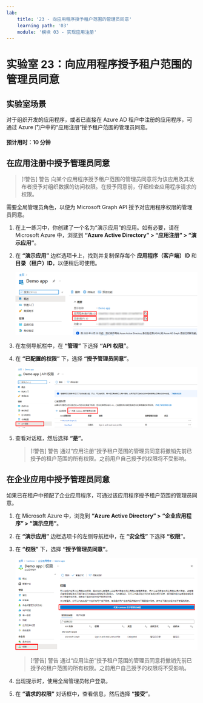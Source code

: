 ```yaml
---
lab:
    title: '23 - 向应用程序授予租户范围的管理员同意'
    learning path: '03'
    module: '模块 03 - 实现应用注册'
---
```


# 实验室 23：向应用程序授予租户范围的管理员同意

## 实验室场景

对于组织开发的应用程序，或者已直接在 Azure AD 租户中注册的应用程序，可通过 Azure 门户中的“应用注册”授予租户范围的管理员同意。

#### 预计用时：10 分钟

## 在应用注册中授予管理员同意

> [!警告]
> 警告
> 向某个应用程序授予租户范围的管理员同意将为该应用及其发布者授予对组织数据的访问权限。在授予同意前，仔细检查应用程序请求的权限。

需要全局管理员角色，以便为 Microsoft Graph API 授予对应用程序权限的管理员同意。

1. 在上一练习中，你创建了一个名为“演示应用”的应用。如有必要，请在 Microsoft Azure 中，浏览到 **“Azure Active Directory” > “应用注册” > “演示应用”**。

1. 在 **“演示应用”** 边栏选项卡上，找到并复制保存每个 **应用程序（客户端）ID** 和 **目录（租户）ID**，以便稍后可使用。

    ![显示“演示应用”边栏选项卡的的屏幕图像，其中突出显示了目录 ID](./media/lp3-mod3-demo-app-directory-id.png)

1. 在左侧导航栏中，在 **“管理”** 下选择 **“API 权限”**。

1. 在 **“已配置的权限”** 下，选择 **“授予管理员同意”**。

    ![显示 “API 权限”页面的屏幕图像，其中突出显示了“授予 Contoso 管理员同意”](./media/lp3-mod3-api-permissions-admin-consent.png)

1. 查看对话框，然后选择 **“是”**。

    > [!警告]
    > 警告
    > 通过“应用注册”授予租户范围的管理员同意将撤销先前已授予的租户范围的所有权限。之前用户自己授予的权限将不受影响。

## 在企业应用中授予管理员同意

如果已在租户中预配了企业应用程序，可通过该应用程序授予租户范围的管理员同意。

1. 在 Microsoft Azure 中，浏览到 **“Azure Active Directory” > “企业应用程序” > “演示应用”**。

1. 在 **“演示应用”** 边栏选项卡的左侧导航栏中，在 **“安全性”** 下选择 **“权限”**。

1. 在 **“权限”** 下，选择 **“授予管理员同意”**。

    ![显示“演示应用权限”页面的屏幕图像，其中突出显示了“授予 Contoso 管理员同意”](./media/lp3-mod3-grant-admin-consent-in-enterprise-app.png)

    > [!警告]
    > 警告
    > 通过“应用注册”授予租户范围的管理员同意将撤销先前已授予的租户范围的所有权限。之前用户自己授予的权限将不受影响。

1. 出现提示时，使用全局管理员帐户登录。

1. 在 **“请求的权限”** 对话框中，查看信息，然后选择 **“接受”**。
